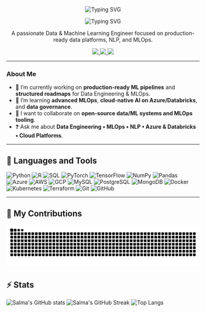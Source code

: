 <!-- First SVG: Hi There -->
<p align="center">
  <img src="https://readme-typing-svg.demolab.com?font=Fira+Code&weight=600&size=32&pause=1200&color=0A58CAF6&center=true&vCenter=true&width=700&lines=Hi+There!+%F0%9F%91%8B" alt="Typing SVG" />
</p>
  
<!-- Second SVG: Name + Role -->
<p align="center">
  <img src="https://readme-typing-svg.demolab.com?font=Fira+Code&weight=600&size=28&pause=1200&color=0A58CAF6&center=true&vCenter=true&width=700&lines=I+am+Salma+Boukhris!;" alt="Typing SVG" />
</p>

<p align="center">
  A passionate Data & Machine Learning Engineer focused on production-ready data platforms, NLP, and MLOps.
</p>

<!-- Contact badges centered, old style -->
<p align="center">
  <a href="https://www.linkedin.com/in/salma-boukhris-2611bb161/">
    <img src="https://img.shields.io/badge/LinkedIn-0077B5?style=flat-square&logo=linkedin&logoColor=white"/>
  </a>
  <a href="https://github.com/SalmaBoukhris">
    <img src="https://img.shields.io/badge/GitHub-181717?style=flat-square&logo=github&logoColor=white"/>
  </a>
  <a href="mailto:salmaboukhris.contact@gmail.com">
    <img src="https://img.shields.io/badge/Email-Contact-informational?style=flat-square&logo=gmail&logoColor=white&color=D14836"/>
  </a>
</p>


---

### About Me

- 🔭 I’m currently working on **production-ready ML pipelines** and **structured roadmaps** for Data Engineering & MLOps.  
- 🌱 I’m learning **advanced MLOps**, **cloud-native AI on Azure/Databricks**, and **data governance**.  
- 🤝 I want to collaborate on **open-source data/ML systems and MLOps tooling**.  
- ❓ Ask me about **Data Engineering • MLOps • NLP • Azure & Databricks • Cloud Platforms**.

---

## 🔧 Languages and Tools  

<p align="left">
  <!-- Programming -->
  <img src="https://cdn.jsdelivr.net/gh/devicons/devicon/icons/python/python-original.svg" alt="Python" width="40" height="40"/> 
  <img src="https://cdn.jsdelivr.net/gh/devicons/devicon/icons/r/r-original.svg" alt="R" width="40" height="40"/> 
  <img src="https://cdn.jsdelivr.net/gh/devicons/devicon/icons/sqlite/sqlite-original.svg" alt="SQL" width="40" height="40"/> 

  <!-- Data / ML -->
  <img src="https://cdn.jsdelivr.net/gh/devicons/devicon/icons/pytorch/pytorch-original.svg" alt="PyTorch" width="40" height="40"/> 
  <img src="https://cdn.jsdelivr.net/gh/devicons/devicon/icons/tensorflow/tensorflow-original.svg" alt="TensorFlow" width="40" height="40"/> 
  <img src="https://cdn.jsdelivr.net/gh/devicons/devicon/icons/numpy/numpy-original.svg" alt="NumPy" width="40" height="40"/> 
  <img src="https://cdn.jsdelivr.net/gh/devicons/devicon/icons/pandas/pandas-original.svg" alt="Pandas" width="40" height="40"/> 

  <!-- Cloud -->
  <img src="https://cdn.jsdelivr.net/gh/devicons/devicon/icons/azure/azure-original.svg" alt="Azure" width="40" height="40"/> 
  <img src="https://cdn.worldvectorlogo.com/logos/aws-2.svg" alt="AWS" width="40" height="40"/> 
  <img src="https://cdn.jsdelivr.net/gh/devicons/devicon/icons/googlecloud/googlecloud-original.svg" alt="GCP" width="40" height="40"/> 

  <!-- Databases -->
  <img src="https://cdn.jsdelivr.net/gh/devicons/devicon/icons/mysql/mysql-original.svg" alt="MySQL" width="40" height="40"/> 
  <img src="https://cdn.jsdelivr.net/gh/devicons/devicon/icons/postgresql/postgresql-original.svg" alt="PostgreSQL" width="40" height="40"/> 
  <img src="https://cdn.jsdelivr.net/gh/devicons/devicon/icons/mongodb/mongodb-original.svg" alt="MongoDB" width="40" height="40"/> 

  <!-- DevOps -->
  <img src="https://cdn.jsdelivr.net/gh/devicons/devicon/icons/docker/docker-original.svg" alt="Docker" width="40" height="40"/> 
  <img src="https://cdn.jsdelivr.net/gh/devicons/devicon/icons/kubernetes/kubernetes-plain.svg" alt="Kubernetes" width="40" height="40"/> 
  <img src="https://cdn.jsdelivr.net/gh/devicons/devicon/icons/terraform/terraform-original.svg" alt="Terraform" width="40" height="40"/> 
  <img src="https://cdn.jsdelivr.net/gh/devicons/devicon/icons/git/git-original.svg" alt="Git" width="40" height="40"/> 
  <img src="https://cdn.jsdelivr.net/gh/devicons/devicon/icons/github/github-original.svg" alt="GitHub" width="40" height="40"/> 
</p>  

---

## 🐍 My Contributions

<picture>
  <source media="(prefers-color-scheme: dark)" srcset="https://raw.githubusercontent.com/SalmaBoukhris/SalmaBoukhris/output/github-contribution-grid-snake-dark.svg">
  <source media="(prefers-color-scheme: light)" srcset="https://raw.githubusercontent.com/SalmaBoukhris/SalmaBoukhris/output/github-contribution-grid-snake.svg">
  <img alt="github-snake" src="https://raw.githubusercontent.com/SalmaBoukhris/SalmaBoukhris/output/github-contribution-grid-snake.svg">
</picture>





## ⚡ Stats


![Salma's GitHub stats](https://github-readme-stats.vercel.app/api?username=SalmaBoukhris&show_icons=true&theme=default) 
![Salma's GitHub Streak](https://streak-stats.demolab.com?user=SalmaBoukhris&theme=default)
![Top Langs](https://github-readme-stats.vercel.app/api/top-langs/?username=SalmaBoukhris&layout=compact&theme=default)




